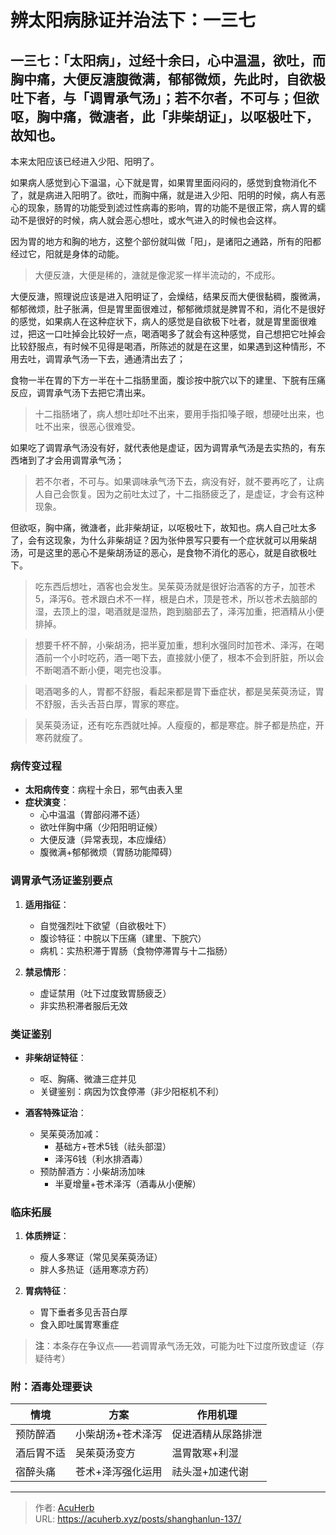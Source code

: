 # 辨太阳病脉证并治法下：一三七


## 一三七：「太阳病」，过经十余曰，心中温温，欲吐，而胸中痛，大便反溏腹微满，郁郁微烦，先此时，自欲极吐下者，与「调胃承气汤」；若不尔者，不可与；但欲呕，胸中痛，微溏者，此「非柴胡证」，以呕极吐下，故知也。

<!--more-->

本来太阳应该已经进入少阳、阳明了。

如果病人感觉到心下温温，心下就是胃，如果胃里面闷闷的，感觉到食物消化不了，就是病进入阳明了。欲吐，而胸中痛，就是进入少阳、阳明的时候，病人有恶心的现象，肠胃的功能受到滤过性病毒的影响，胃的功能不是很正常，病人胃的蠕动不是很好的时候，病人就会恶心想吐，或水气进入的时候也会这样。

因为胃的地方和胸的地方，这整个部份就叫做「阳」，是诸阳之通路，所有的阳都经过它，阳就是身体的动能。

> 大便反溏，大便是稀的，溏就是像泥浆一样半流动的，不成形。

大便反溏，照理说应该是进入阳明证了，会燥结，结果反而大便很黏稠，腹微满，郁郁微烦，肚子胀满，但是胃里面很难过，郁郁微烦就是脾胃不和，消化不是很好的感觉，如果病人在这种症状下，病人的感觉是自欲极下吐者，就是胃里面很难过，把这一口吐掉会比较好一点，喝酒喝多了就会有这种感觉，自己想把它吐掉会比较舒服点，有时候不见得是喝酒，所陈述的就是在这里，如果遇到这种情形，不用去吐，调胃承气汤一下去，通通清出去了；

食物一半在胃的下方一半在十二指肠里面，腹诊按中脘穴以下的建里、下脘有压痛反应，调胃承气汤下去把它清出来。

> 十二指肠堵了，病人想吐却吐不出来，要用手指扣嗓子眼，想硬吐出来，也吐不出来，很恶心很难受。

如果吃了调胃承气汤没有好，就代表他是虚证，因为调胃承气汤是去实热的，有东西堵到了才会用调胃承气汤；

> 若不尔者，不可与。如果调味承气汤下去，病没有好，就不要再吃了，让病人自己会恢复。因为之前吐太过了，十二指肠疲乏了，是虚证，才会有这种现象。

但欲呕，胸中痛，微溏者，此非柴胡证，以呕极吐下，故知也。病人自己吐太多了，会有这现象，为什么非柴胡证？因为张仲景写只要有一个症状就可以用柴胡汤，可是这里的恶心不是柴胡汤证的恶心，是食物不消化的恶心，就是自欲极吐下。

> 吃东西后想吐，酒客也会发生。吴茱萸汤就是很好治酒客的方子，加苍术5，泽泻6。苍术跟白术不一样，根是白术，顶是苍术，所以苍术去脑部的湿，去顶上的湿，喝酒就是湿热，跑到脑部去了，泽泻加重，把酒精从小便排掉。

> 想要千杯不醉，小柴胡汤，把半夏加重，想利水强同时加苍术、泽泻，在喝酒前一个小时吃药，酒一喝下去，直接就小便了，根本不会到肝脏，所以会不断喝酒不断小便，喝完也没事。

> 喝酒喝多的人，胃都不舒服，看起来都是胃下垂症状，都是吴茱萸汤证，胃不舒服，舌头舌苔白厚，胃家的寒症。

> 吴茱萸汤证，还有吃东西就吐掉。人瘦瘦的，都是寒症。胖子都是热症，开寒药就瘦了。

### 病传变过程
- **太阳病传变**：病程十余日，邪气由表入里
- **症状演变**：
  - 心中温温（胃部闷滞不适）
  - 欲吐伴胸中痛（少阳阳明证候）
  - 大便反溏（异常表现，本应燥结）
  - 腹微满+郁郁微烦（胃肠功能障碍）

### 调胃承气汤证鉴别要点
1. **适用指征**：
   - 自觉强烈吐下欲望（自欲极吐下）
   - 腹诊特征：中脘以下压痛（建里、下脘穴）
   - 病机：实热积滞于胃肠（食物停滞胃与十二指肠）

2. **禁忌情形**：
   - 虚证禁用（吐下过度致胃肠疲乏）
   - 非实热积滞者服后无效

### 类证鉴别
- **非柴胡证特征**：
  - 呕、胸痛、微溏三症并见
  - 关键鉴别：病因为饮食停滞（非少阳枢机不利）
  
- **酒客特殊证治**：
  - 吴茱萸汤加减：
    - 基础方+苍术5钱（祛头部湿）
    - 泽泻6钱（利水排酒毒）
  - 预防醉酒方：小柴胡汤加味
    - 半夏增量+苍术泽泻（酒毒从小便解）

### 临床拓展
1. **体质辨证**：
   - 瘦人多寒证（常见吴茱萸汤证）
   - 胖人多热证（适用寒凉方药）

2. **胃病特征**：
   - 胃下垂者多见舌苔白厚
   - 食入即吐属胃寒重症

> **注**：本条存在争议点——若调胃承气汤无效，可能为吐下过度所致虚证（存疑待考）

### 附：酒毒处理要诀
| 情境         | 方案                  | 作用机理               |
|--------------|-----------------------|------------------------|
| 预防醉酒     | 小柴胡汤+苍术泽泻    | 促进酒精从尿路排泄     |
| 酒后胃不适   | 吴茱萸汤变方         | 温胃散寒+利湿         |
| 宿醉头痛     | 苍术+泽泻强化运用    | 祛头湿+加速代谢       |

---

> 作者: [AcuHerb](https://acuherb.xyz)  
> URL: https://acuherb.xyz/posts/shanghanlun-137/  


